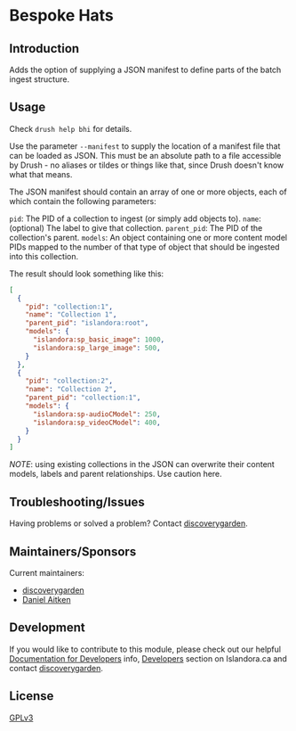 # Bespoke Hats

## Introduction

Adds the option of supplying a JSON manifest to define parts of the batch ingest structure.

## Usage

Check `drush help bhi` for details.

Use the parameter `--manifest` to supply the location of a manifest file that can be loaded as JSON. This must be an absolute path to a file accessible by Drush - no aliases or tildes or things like that, since Drush doesn't know what that means.

The JSON manifest should contain an array of one or more objects, each of which contain the following parameters:

`pid`: The PID of a collection to ingest (or simply add objects to).
`name`: (optional) The label to give that collection.
`parent_pid`: The PID of the collection's parent.
`models`: An object containing one or more content model PIDs mapped to the number of that type of object that should be ingested into this collection.

The result should look something like this:

```json
[
  {
    "pid": "collection:1",
    "name": "Collection 1",
    "parent_pid": "islandora:root",
    "models": {
      "islandora:sp_basic_image": 1000,
      "islandora:sp_large_image": 500,
    }
  },
  {
    "pid": "collection:2",
    "name": "Collection 2",
    "parent_pid": "collection:1",
    "models": {
      "islandora:sp-audioCModel": 250,
      "islandora:sp_videoCModel": 400,
    }
  }
]
```

*NOTE*: using existing collections in the JSON can overwrite their content models, labels and parent relationships. Use caution here.

## Troubleshooting/Issues

Having problems or solved a problem? Contact [discoverygarden](http://support.discoverygarden.ca).

## Maintainers/Sponsors

Current maintainers:

* [discoverygarden](http://www.discoverygarden.ca)
* [Daniel Aitken](daitken@discoverygarden.ca)

## Development

If you would like to contribute to this module, please check out our helpful
[Documentation for Developers](https://github.com/Islandora/islandora/wiki#wiki-documentation-for-developers)
info, [Developers](http://islandora.ca/developers) section on Islandora.ca and
contact [discoverygarden](http://support.discoverygarden.ca).

## License

[GPLv3](http://www.gnu.org/licenses/gpl-3.0.txt)
